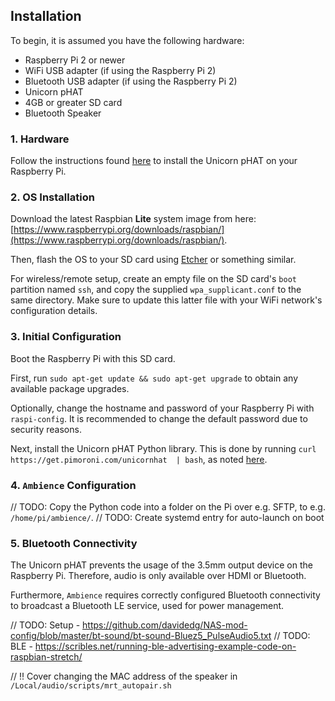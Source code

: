 ## Installation

To begin, it is assumed you have the following hardware:

- Raspberry Pi 2 or newer
- WiFi USB adapter (if using the Raspberry Pi 2)
- Bluetooth USB adapter (if using the Raspberry Pi 2)
- Unicorn pHAT
- 4GB or greater SD card
- Bluetooth Speaker

### 1. Hardware

Follow the instructions found [here](https://learn.pimoroni.com/tutorial/sandyj/soldering-phats) to install the Unicorn pHAT on your Raspberry Pi.

### 2. OS Installation

Download the latest Raspbian **Lite** system image from here: [https://www.raspberrypi.org/downloads/raspbian/](https://www.raspberrypi.org/downloads/raspbian/).

Then, flash the OS to your SD card using [Etcher](https://etcher.io/) or something similar.

For wireless/remote setup, create an empty file on the SD card's `boot` partition named `ssh`, and copy the supplied `wpa_supplicant.conf` to the same directory. Make sure to update this latter file with your WiFi network's configuration details.

### 3. Initial Configuration

Boot the Raspberry Pi with this SD card.

First, run `sudo apt-get update && sudo apt-get upgrade` to obtain any available package upgrades.

Optionally, change the hostname and password of your Raspberry Pi with `raspi-config`. It is recommended to change the default password due to security reasons.

Next, install the Unicorn pHAT Python library. This is done by running `curl https://get.pimoroni.com/unicornhat  | bash`, as noted [here](https://learn.pimoroni.com/tutorial/sandyj/getting-started-with-unicorn-phat).

### 4. `Ambience` Configuration

// TODO: Copy the Python code into a folder on the Pi over e.g. SFTP, to e.g. `/home/pi/ambience/`.
// TODO: Create systemd entry for auto-launch on boot

### 5. Bluetooth Connectivity

The Unicorn pHAT prevents the usage of the 3.5mm output device on the Raspberry Pi. Therefore, audio is only available over HDMI or Bluetooth.

Furthermore, `Ambience` requires correctly configured Bluetooth connectivity to broadcast a Bluetooth LE service, used for power management.

// TODO: Setup - https://github.com/davidedg/NAS-mod-config/blob/master/bt-sound/bt-sound-Bluez5_PulseAudio5.txt
// TODO: BLE - https://scribles.net/running-ble-advertising-example-code-on-raspbian-stretch/

// !! Cover changing the MAC address of the speaker in `/Local/audio/scripts/mrt_autopair.sh`
